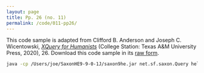 ```yaml
---
layout: page
title: Pp. 26 (no. 11)
permalink: /code/011-pp26/
---
```


This code sample is adapted from Clifford B. Anderson and Joseph C. Wicentowski, 
[_XQuery for Humanists_](/) (College Station: Texas A&M University Press, 2020), 26. 
Download this code sample in its [raw form](/code/011-pp26/011-pp26.txt).

```bash
java -cp /Users/joe/SaxonHE9-9-0-1J/saxon9he.jar net.sf.saxon.Query hello-world.xq
```  
